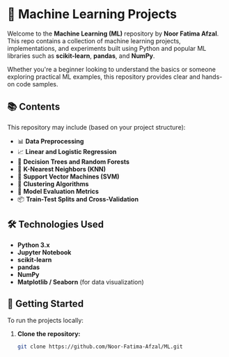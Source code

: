 # 🤖 Machine Learning Projects

Welcome to the **Machine Learning (ML)** repository by **Noor Fatima Afzal**. This repo contains a collection of machine learning projects, implementations, and experiments built using Python and popular ML libraries such as **scikit-learn**, **pandas**, and **NumPy**.

Whether you're a beginner looking to understand the basics or someone exploring practical ML examples, this repository provides clear and hands-on code samples.

## 📚 Contents

This repository may include (based on your project structure):

- 📊 **Data Preprocessing**
- 📈 **Linear and Logistic Regression**
- 🌲 **Decision Trees and Random Forests**
- 🤖 **K-Nearest Neighbors (KNN)**
- 🧠 **Support Vector Machines (SVM)**
- 🧬 **Clustering Algorithms**
- 🧪 **Model Evaluation Metrics**
- 📦 **Train-Test Splits and Cross-Validation**

## 🛠️ Technologies Used

- **Python 3.x**
- **Jupyter Notebook**
- **scikit-learn**
- **pandas**
- **NumPy**
- **Matplotlib / Seaborn** (for data visualization)

## 🚀 Getting Started

To run the projects locally:

1. **Clone the repository:**

   ```bash
   git clone https://github.com/Noor-Fatima-Afzal/ML.git
